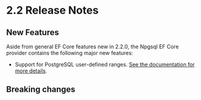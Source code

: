 # 2.2 Release Notes

## New Features

Aside from general EF Core features new in 2.2.0, the Npgsql EF Core provider contains the following major new features:

* Support for PostgreSQL user-defined ranges. [See the documentation for more details](../mapping/range.md).

## Breaking changes

